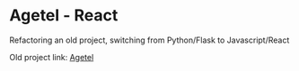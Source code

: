 # Agetel - React
Refactoring an old project, switching from Python/Flask to Javascript/React

Old project link: [Agetel](https://github.com/biavidalf/agetel)